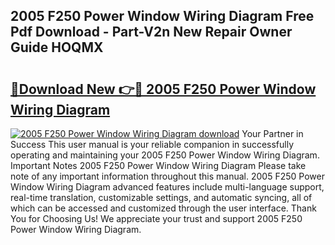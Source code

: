 ## 2005 F250 Power Window Wiring Diagram Free Pdf Download - Part-V2n New Repair Owner Guide HOQMX

# <h2><a href="http://dfjcr1.blite.top/?on=2005+F250+Power+Window+Wiring+Diagram">🔗Download New 👉🔴 2005 F250 Power Window Wiring Diagram</a></h2>

[![2005 F250 Power Window Wiring Diagram download](https://i.imgur.com/lujVjoI.png)](http://dfjcr1.blite.top/?on=2005+F250+Power+Window+Wiring+Diagram)
Your Partner in Success This user manual is your reliable companion in successfully operating and maintaining your 2005 F250 Power Window Wiring Diagram. Important Notes 2005 F250 Power Window Wiring Diagram Please take note of any important information throughout this manual. 2005 F250 Power Window Wiring Diagram advanced features include multi-language support, real-time translation, customizable settings, and automatic syncing, all of which can be accessed and customized through the user interface. Thank You for Choosing Us! We appreciate your trust and support 2005 F250 Power Window Wiring Diagram.
